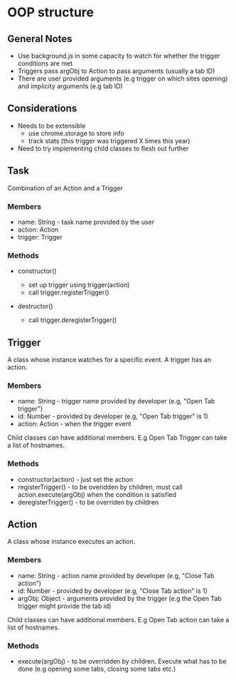 # OOP structure

## General Notes

- Use background.js in some capacity to watch for whether the trigger conditions are met
- Triggers pass argObj to Action to pass arguments (usually a tab ID)
- There are user provided arguments (e.g trigger on which sites opening) and implicity arguments (e.g tab ID)

## Considerations

- Needs to be extensible
  - use chrome.storage to store info
  - track stats (this trigger was triggered X times this year)
- Need to try implementing child classes to flesh out further

## Task

Combination of an Action and a Trigger

### Members

- name: String - task name provided by the user
- action: Action
- trigger: Trigger

### Methods

- constructor()

  - set up trigger using trigger(action)
  - call trigger.registerTrigger()

- destructor()
  - call trigger.deregisterTrigger()

## Trigger

A class whose instance watches for a specific event. A trigger has an action.

### Members

- name: String - trigger name provided by developer (e.g, "Open Tab trigger")
- id: Number - provided by developer (e.g, "Open Tab trigger" is 1)
- action: Action - when the trigger event

Child classes can have additional members. E.g Open Tab Trigger can take a list of hostnames.

### Methods

- constructor(action) - just set the action
- registerTrigger() - to be overidden by children, must call action.execute(argObj) when the condition is satisfied
- deregisterTrigger() - to be overriden by children

## Action

A class whose instance executes an action.

### Members

- name: String - action name provided by developer (e.g, "Close Tab action")
- id: Number - provided by developer (e.g, "Close Tab action" is 1)
- argObj: Object - arguments provided by the trigger (e.g the Open Tab trigger might provide the tab id)

Child classes can have additional members. E.g Open Tab action can take a list of hostnames.

### Methods

- execute(argObj) - to be overridden by children. Execute what has to be done (e.g opening some tabs, closing some tabs etc.)
